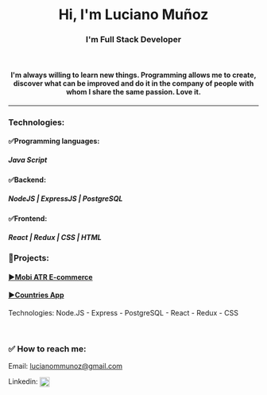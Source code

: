 

<!--
**LucMuno/lucmuno** is a ✨ _special_ ✨ repository because its `README.md` (this file) appears on your GitHub profile.

Here are some ideas to get you started:

- 🔭 I’m currently working on ...
- 🌱 I’m currently learning ...
- 👯 I’m looking to collaborate on ...
- 🤔 I’m looking for help with ...
- 💬 Ask me about ...
- 📫 How to reach me: ...
- 😄 Pronouns: ...
- ⚡ Fun fact: ...
-->

<h1 align="center">Hi, I'm Luciano Muñoz</h1>
<h3 align="center">I'm Full Stack Developer</h3>
<br>
<h4 align="center">I'm always willing to learn new things. Programming allows me to create, discover what can be improved and do it in the company of people with whom I share the same passion. Love it. </h4>

---

<h3 align="left">Technologies:</h3>
<h4>✅Programming languages:</h4>
<p align="left">
<h5>Java Script</h5>
</p>
<h4>✅Backend:</h4>
<p align="left">

<h5>NodeJS | ExpressJS | PostgreSQL</h5>
</p>
<h4>✅Frontend:</h4>
<p align="left">

<h5>React | Redux | CSS | HTML</h5>    
</p>


<h3 align="left">🚀Projects:</h3>
<h4><a href="https://mobi-app.netlify.app/">▶Mobi ATR E-commerce</a></h4>
<h4><a href="https://pi-countries-deployed-front2.vercel.app/">▶Countries App</a></h4>
<p>Technologies: Node.JS - Express - PostgreSQL - React - Redux - CSS</p>

<br>


<h3 align="left">✅ How to reach me:</h3>
<p align="left">
Email: <a href="mailto:lucianommunoz@gmail.com">lucianommunoz@gmail.com</a>

Linkedin: <a href="https://www.linkedin.com/in/luciano-marcos-mu%C3%B1oz-11338b219/?locale=en_US/" target="blank"><img align="center" src="https://cdn-icons-png.flaticon.com/512/174/174857.png" alt="https://www.linkedin.com/in/luciano-marcos-mu%C3%B1oz-11338b219/?locale=en_US/" height="20" width="20" /></a>

</p>
